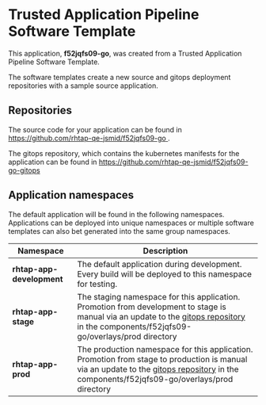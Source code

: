 # Trusted Application Pipeline Software Template

This application, **f52jqfs09-go**, was created from a Trusted Application Pipeline Software Template.

The software templates create a new source and gitops deployment repositories with a sample source application. 

## Repositories

The source code for your application can be found in [https://github.com/rhtap-qe-jsmid/f52jqfs09-go ](https://github.com/rhtap-qe-jsmid/f52jqfs09-go ).
 
The gitops repository, which contains the kubernetes manifests for the application can be found in 
[https://github.com/rhtap-qe-jsmid/f52jqfs09-go-gitops ](https://github.com/rhtap-qe-jsmid/f52jqfs09-go-gitops ) 

## Application namespaces 

The default application will be found in the following namespaces. Applications can be deployed into unique namespaces or multiple software templates can also bet generated into the same group namespaces.  

|  Namespace   |  Description   |  
| -------- | -------- |   
| **rhtap-app-development** | The default application during development. Every build will be deployed to this namespace for testing. | 
| **rhtap-app-stage** | The staging namespace for this application. Promotion from development to stage is manual via an update to the [gitops repository](https://github.com/rhtap-qe-jsmid/f52jqfs09-go-gitops ) in the components/f52jqfs09-go/overlays/prod directory |  
| **rhtap-app-prod** | The production namespace for this application. Promotion from stage to production is manual via an update to the [gitops repository](https://github.com/rhtap-qe-jsmid/f52jqfs09-go-gitops ) in the components/f52jqfs09-go/overlays/prod directory | 